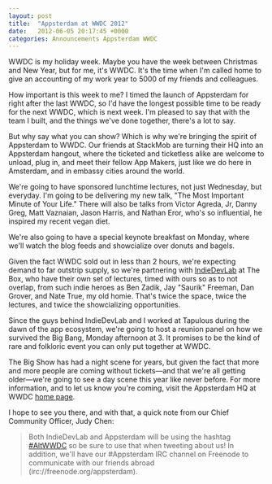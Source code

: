 ```yaml
---
layout: post
title:  "Appsterdam at WWDC 2012"
date:   2012-06-05 20:17:45 +0000
categories: Announcements Appsterdam WWDC
---
```



WWDC is my holiday week. Maybe you have the week between Christmas and New Year, but for me, it's WWDC. It's the time when I'm called home to give an accounting of my work year to 5000 of my friends and colleagues. 



How important is this week to me? I timed the launch of Appsterdam for right after the last WWDC, so I'd have the longest possible time to be ready for the next WWDC, which is next week. I'm pleased to say that with the team I built, and the things we've done together, there's a lot to say.



But why say what you can show? Which is why we're bringing the spirit of Appsterdam to WWDC. Our friends at StackMob are turning their HQ into an Appsterdam hangout, where the ticketed and ticketless alike are welcome to unload, plug in, and meet their fellow App Makers, just like we do here in Amsterdam, and in embassy cities around the world. 



We're going to have sponsored lunchtime lectures, not just Wednesday, but everyday. I'm going to be delivering my new talk, "The Most Important Minute of Your Life." There will also be talks from Victor Agreda, Jr, Danny Greg, Matt Vaznaian, Jason Harris, and Nathan Eror, who's so influential, he inspired my recent vegan diet.



We're also going to have a special keynote breakfast on Monday, where we'll watch the blog feeds and showcialize over donuts and bagels. 



Given the fact WWDC sold out in less than 2 hours, we're expecting demand to far outstrip supply, so we're partnering with <a href="http://www.indiedevlab.com/">IndieDevLab</a> at The Box, who have their own set of lectures, timed with ours so as to not overlap, from such indie heroes as Ben Zadik, Jay "Saurik" Freeman, Dan Grover, and Nate True, my old homie. That's twice the space, twice the lectures, and twice the showcializing opportunities.



Since the guys behind IndieDevLab and I worked at Tapulous during the dawn of the app ecosystem, we're going to host a reunion panel on how we survived the Big Bang, Monday afternoon at 3. It promises to be the kind of rare and folkloric event you can only put together at WWDC.



The Big Show has had a night scene for years, but given the fact that more and more people are coming without tickets—and that we're all getting older—we're going to see a day scene this year like never before. For more information, and to let us know you're coming, visit the Appsterdam HQ at WWDC <a href="http://robelkin.com/wwdc">home page</a>.



I hope to see you there, and with that, a quick note from our Chief Community Officer, Judy Chen:



<blockquote>

Both IndieDevLab and Appsterdam will be using the hashtag <a href="https://twitter.com/#!/search/realtime/%23AltWWDC">#AltWWDC</a> so be sure to use that when tweeting about us! In addition, we'll have our #Appsterdam IRC channel on Freenode to communicate with our friends abroad (irc://freenode.org/appsterdam).

</blockquote>


